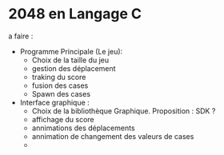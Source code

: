 # 2048 en Langage C
a faire : 
- Programme Principale (Le jeu):
  *  Choix de la taille du jeu
  *  gestion des déplacement
  *  traking du score
  *  fusion des cases
  *  Spawn des cases 
- Interface graphique :
  *  Choix de la bibliothèque Graphique.
        Proposition : SDK ?
  *   affichage du score
  *   annimations des déplacements
  *   annimation de changement des valeurs de cases
  *   
